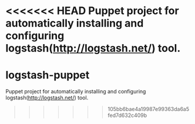 <<<<<<< HEAD
Puppet project for automatically installing and configuring logstash(http://logstash.net/) tool.
=======
logstash-puppet
===============

Puppet project for automatically installing and configuring logstash(http://logstash.net/) tool.
>>>>>>> 105bb6bae4a19987e99363da6a5fed7d632c409b
